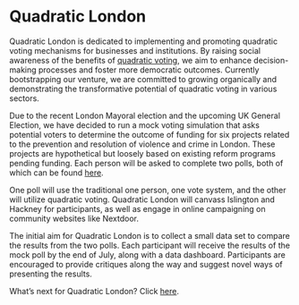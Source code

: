# Quadratic London

Quadratic London is dedicated to implementing and promoting quadratic voting mechanisms for businesses and institutions. By raising social awareness of the benefits of [quadratic voting](what-is-quadratic-voting/), we aim to enhance decision-making processes and foster more democratic outcomes. Currently bootstrapping our venture, we are committed to growing organically and demonstrating the transformative potential of quadratic voting in various sectors.

Due to the recent London Mayoral election and the upcoming UK General Election, we have decided to run a mock voting simulation that asks potential voters to determine the outcome of funding for six projects related to the prevention and resolution of violence and crime in London. These projects are hypothetical but loosely based on existing reform programs pending funding. Each person will be asked to complete two polls, both of which can be found [here](https://forms.gle/RHDJd95cfcESAqfd8).

One poll will use the traditional one person, one vote system, and the other will utilize quadratic voting. Quadratic London will canvass Islington and Hackney for participants, as well as engage in online campaigning on community websites like Nextdoor.

The initial aim for Quadratic London is to collect a small data set to compare the results from the two polls. Each participant will receive the results of the mock poll by the end of July, along with a data dashboard. Participants are encouraged to provide critiques along the way and suggest novel ways of presenting the results.

What’s next for Quadratic London? Click [here](what-next-for-quadratic-london.md).

